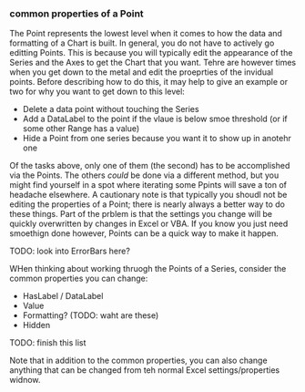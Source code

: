 ### common properties of a Point

The Point represents the lowest level when it comes to how the data and formatting of a Chart is built.  In general, you do not have to actively go editting Points.  This is because you will typically edit the appearance of the Series and the Axes to get the Chart that you want.  Tehre are however times when you get down to the metal and edit the proeprties of the invidual points.  Before describing how to do this, it may help to give an example or two for why you want to get down to this level:

* Delete a data point without touching the Series
* Add a DataLabel to the point if the vlaue is below smoe threshold (or if some other Range has a value)
* Hide a Point from one series because you want it to show up in anotehr one

Of the tasks above, only one of them (the second) has to be accomplished via the Points.  The others _could_ be done via a different method, but you might find yourself in a spot where iterating some Ppints will save a ton of headache elsewhere.  A cautionary note is that typically you shoudl not be editing the properties of a Point; there is nearly always a better way to do these things.  Part of the prblem is that the settings you change will be quickly overwritten by changes in Excel or VBA.  If you know you just need smoethign done however, Points can be a quick way to make it happen.

TODO: look into ErrorBars here?

WHen thinking about working thruogh the Points of a Series, consider the common properties you can change:

* HasLabel / DataLabel
* Value
* Formatting? (TODO: waht are these)
* Hidden

TODO: finish this list

Note that in addition to the common properties, you can also change anything that can be changed from teh normal Excel settings/properties widnow.

